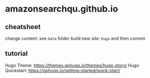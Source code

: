 # amazonsearchqu.github.io

## cheatsheet

change content: see `data` folder
build new site: `hugo` and then commit

## tutorial
Hugo Theme: https://themes.gohugo.io/themes/hugo-story/
Hugo Quickstart: https://gohugo.io/getting-started/quick-start/